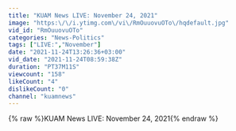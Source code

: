 ```yaml
---
title: "KUAM News LIVE: November 24, 2021"
image: "https:\/\/i.ytimg.com\/vi\/RmOuuovuOTo\/hqdefault.jpg"
vid_id: "RmOuuovuOTo"
categories: "News-Politics"
tags: ["LIVE:","November"]
date: "2021-11-24T13:26:36+03:00"
vid_date: "2021-11-24T08:59:38Z"
duration: "PT37M11S"
viewcount: "158"
likeCount: "4"
dislikeCount: "0"
channel: "kuamnews"
---
```

{% raw %}KUAM News LIVE: November 24, 2021{% endraw %}

